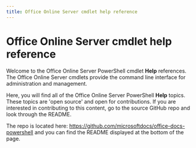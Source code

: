 ```yaml
---
title: Office Online Server cmdlet help reference
---
```


# Office Online Server cmdlet help reference

Welcome to the Office Online Server PowerShell cmdlet **Help** references. The Office Online Server cmdlets provide the command line interface for administration and management.

Here, you will find all of the Office Online Server PowerShell **Help** topics. These topics are 'open source' and open for contributions. If you are interested in contributing to this content, go to the source GitHub repo and look through the README.

The repo is located here: <https://github.com/microsoftdocs/office-docs-powershell> and you can find the README displayed at the bottom of the page.
